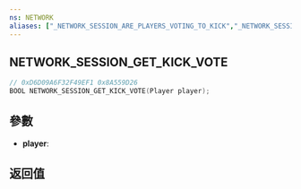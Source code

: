 ```yaml
---
ns: NETWORK
aliases: ["_NETWORK_SESSION_ARE_PLAYERS_VOTING_TO_KICK","_NETWORK_SESSION_IS_PLAYER_VOTED_TO_KICK"]
---
```

## NETWORK_SESSION_GET_KICK_VOTE

```c
// 0xD6D09A6F32F49EF1 0x8A559D26
BOOL NETWORK_SESSION_GET_KICK_VOTE(Player player);
```

## 參數
* **player**: 

## 返回值
